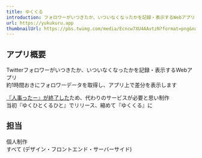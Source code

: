 ```yaml
---
title: ゆくくる
introduction: フォロワーがいつきたか、いついなくなったかを記録・表示するWebアプリ
url: https://yukukuru.app
thumbnailUrl: https://pbs.twimg.com/media/Ecncw7XU4AAvtzN?format=png&name=medium
---
```


## アプリ概要

Twitterフォロワーがいつきたか、いついなくなったかを記録・表示するWebアプリ  
約1時間おきにフォロワーデータを取得し、アプリ上で差分を表示します

[『人事ったー』が終了した](https://twitter.com/jinjitter/status/1149168300259102721)ため、代わりのサービスが必要と思い制作  
当初『ゆくひとくるひと』でリリース、縮めて『ゆくくる』に


## 担当

個人制作  
すべて (デザイン・フロントエンド・サーバーサイド)
